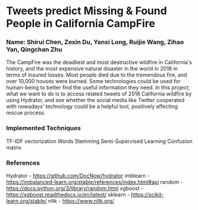 # Tweets predict Missing & Found People in California CampFire
### Name: Shirui Chen, Zexin Du, Yanxi Long, Ruijie Wang, Zihao Yan, Qingchan Zhu
The CampFire was the deadliest and most destructive wildfire in California's history, and the most expensive natural disaster in the world in 2018 in terms of insured losses. Most people died due to the tremendous fire, and over 10,000 houses were burned. Some technologies could be used for human-being to better find the useful information they need. In this project, what we want to do is to access related tweets of 2018 California wildfire by using Hydrator, and see whether the social media like Twitter cooperated with nowadays’ technology could be a helpful tool, positively affecting rescue process.

### Implemented Techniques
TF-IDF vectorization
Words Stemming
Semi-Supervised Learning
Confusion matrix

### References
Hydrator - https://github.com/DocNow/hydrator
imblearn - https://imbalanced-learn.org/stable/references/index.html#api
random - https://docs.python.org/3/library/random.html
xgboost - https://xgboost.readthedocs.io/en/latest/
sklearn - https://scikit-learn.org/stable/
nltk - https://www.nltk.org/
